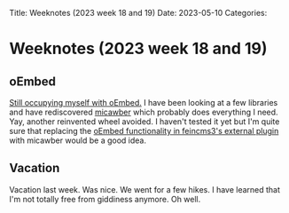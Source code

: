 Title: Weeknotes (2023 week 18 and 19)
Date: 2023-05-10
Categories:

# Weeknotes (2023 week 18 and 19)

## oEmbed

[Still occupying myself with oEmbed.](https://406.ch/writing/weeknotes-2023-week-17/) I have been looking at a few libraries and have rediscovered [micawber](https://github.com/coleifer/micawber/) which probably does everything I need. Yay, another reinvented wheel avoided. I haven't tested it yet but I'm quite sure that replacing the [oEmbed functionality in feincms3's external plugin](https://github.com/matthiask/feincms3/blob/main/feincms3/plugins/external.py) with micawber would be a good idea.

## Vacation

Vacation last week. Was nice. We went for a few hikes. I have learned that I'm
not totally free from giddiness anymore. Oh well.
